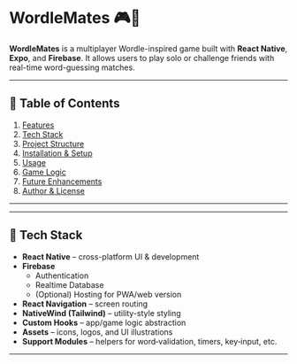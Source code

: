 # WordleMates 🎮🧠

**WordleMates** is a multiplayer Wordle-inspired game built with **React Native**, **Expo**, and **Firebase**. It allows users to play solo or challenge friends with real-time word-guessing matches.

---
## 🔹 Table of Contents
1. [Features](#features)  
2. [Tech Stack](#tech-stack)  
3. [Project Structure](#project-structure)  
4. [Installation & Setup](#installation--setup)  
5. [Usage](#usage)  
6. [Game Logic](#game-logic)  
8. [Future Enhancements](#future-enhancements)  
9. [Author & License](#author--license)

---


---

## 🔹 Tech Stack
- **React Native** – cross-platform UI & development  
- **Firebase**  
  - Authentication  
  - Realtime Database  
  - (Optional) Hosting for PWA/web version  
- **React Navigation** – screen routing  
- **NativeWind (Tailwind)** – utility-style styling  
- **Custom Hooks** – app/game logic abstraction  
- **Assets** – icons, logos, and UI illustrations  
- **Support Modules** – helpers for word‐validation, timers, key‑input, etc.

---

